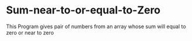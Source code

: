 # Sum-near-to-or-equal-to-Zero
This Program gives pair of numbers from an array whose sum will equal to zero or near to zero
